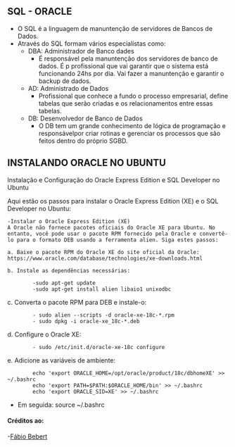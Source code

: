 ## SQL - ORACLE
 - O SQL é a linguagem de manuntenção de servidores de Bancos de Dados.
 - Através do SQL formam vários especialístas como:
     - DBA: Administrador de Banco dades
       - É responsável pela manuntenção dos servidores de banco de dados. É p profissional que vai garantir que o sistema está funcionando 24hs por dia. Vai fazer a manuntenção e garantir o backup de dados.
     - AD: Administrado de Dados
       -  Profissional que conhece a fundo o processo empresarial, define tabelas que serão criadas e os relacionamentos entre essas tabelas.
    - DB: Desenvolvedor de Banco de Dados
      - O DB tem um grande conhecimento de lógica de programação e responsávelpor criar rotinas e gerenciar os processos que são feitos dentro do próprio SGBD.

## INSTALANDO ORACLE NO UBUNTU
Instalação e Configuração do Oracle Express Edition e SQL Developer no Ubuntu


Aqui estão os passos para instalar o Oracle Express Edition (XE) e o SQL Developer no Ubuntu:

	-Instalar o Oracle Express Edition (XE)
	A Oracle não fornece pacotes oficiais do Oracle XE para Ubuntu. No entanto, você pode usar o pacote RPM fornecido pela Oracle e convertê-lo para o formato DEB usando a ferramenta alien. Siga estes passos:

	a. Baixe o pacote RPM do Oracle XE do site oficial da Oracle: https://www.oracle.com/database/technologies/xe-downloads.html

	b. Instale as dependências necessárias:

			-sudo apt-get update
			-sudo apt-get install alien libaio1 unixodbc

c. Converta o pacote RPM para DEB e instale-o:

			- sudo alien --scripts -d oracle-xe-18c-*.rpm
			- sudo dpkg -i oracle-xe_18c-*.deb

d. Configure o Oracle XE:

			- sudo /etc/init.d/oracle-xe-18c configure

e. Adicione as variáveis de ambiente: 

			echo 'export ORACLE_HOME=/opt/oracle/product/18c/dbhomeXE' >> ~/.bashrc
			echo 'export PATH=$PATH:$ORACLE_HOME/bin' >> ~/.bashrc
			echo 'export ORACLE_SID=XE' >> ~/.bashrc 
			
- Em seguida:
			source ~/.bashrc
			
			
#### Créditos ao:
-[Fábio Bebert](https://www.vivaolinux.com.br/dica/Instalacao-e-Configuracao-do-Oracle-Express-Edition-e-SQL-Developer-no-Ubuntu)
